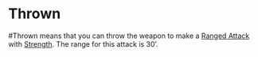 # Thrown

\#Thrown means that you can throw the weapon to make a [Ranged Attack](../../../../../Game%20Procedures/Ranged%20Attack.md) with [Strength](../../../../../Player%20Characters/Chosen%20Statistics/Strength.md).
The range for this attack is 30’.
